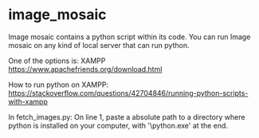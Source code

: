 # image_mosaic

Image mosaic contains a python script within its code.
You can run Image mosaic on any kind of local server that can run python.

One of the options is:
XAMPP
https://www.apachefriends.org/download.html

How to run python on XAMPP:
https://stackoverflow.com/questions/42704846/running-python-scripts-with-xampp

In fetch_images.py:
On line 1, paste a absolute path to a directory where python is installed on your computer, with '\python.exe' at the end.
